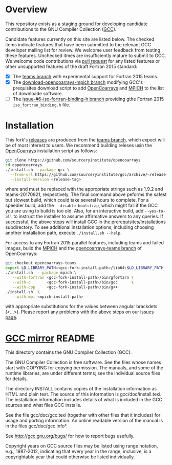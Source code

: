 Overview
========
This repository exists as a staging ground for developing candidate
contributions to the GNU Compiler Collection ([GCC]).

Candidate features currently on this site are listed below.  The checked items indicate features 
that have been submitted to the relevant GCC developer mailing list for review.  We welcome user 
feedback from testing these features.  Unchecked itmes are insufficiently mature to submit to GCC.  
We welcome code contributions via [pull request] for any listed features or other unsupported
features of the draft Fortran 2015 standard:

- [X] The [teams branch] with experimental support for Fortran 2015 teams. 
- [X] The [download-opencoarrays-mpich branch] modifying GCC's prequisites download script
  to add [OpenCoarrays] and [MPICH] to the list of downloade software.
- [ ] The [issue-#6-iso-fortran-binding-h branch] providing gthe Fortran 2015 `iso_fortran_binding.h` file.

Installation
============
This fork's [releases] are produced from the [teams branch], which expect will be of 
most interest to users.   We recommend building releses usin the [OpenCoarrays] 
installation script as follows:
```bash
git clone https://github.com/sourceryinstitute/opencoarrays
cd oppencoarrays
./install.sh --package gcc \
  --from-url https://github.com/sourceryinstitute/gcc/archive/<release-tag>.tar.gz \
  --install-version <release-tag>
```
where <version-number> and <release-tag> must be replaced with the appropriate strings such as
1.9.2 and teams-20170921, respectively.  The final command above peforms the safest but slowest
build, which could take several hours to complete.  For a speedier build, add the `--disable-bootstrap`,
which might fail if the GCC you are using to build is too old.  Also, for an interactive build,
add `--yes-to-all` to instruct the installer to assume affirmative answers to any queries. If successful,
the above steps will install GCC in the prerequisites/installations subdirectory.  To see additional
installation options, including choosing another installation path, execute `./install.sh --help`.

For access to any Fortran 2015 parallel features, including teams and failed images, build the [MPICH] 
and the [opencoarrays-teams branch] of OpenCoarrays:
```bash
git checkout opencoarrays-teams
export LD_LIBRARY_PATH=<gcc-fork-install-path>/lib64:$LD_LIBRARY_PATH
./install.sh  --package mpich \
   --with-fortran <gcc-fork-install-path>/bin/gfortarn \
   --with-c       <gcc-fork-install-path>/bin/gcc      \
   --with-cpp     <gcc-fork-install-path>/bin/g++
./install.sh  \
   --with-mpi <mpich-install-path> 
```
with appropriate substitutions for the values between angular brackdets (<...>).  Please report
any problems with the above steps on our [issues page].


[GCC mirror] README
===================

This directory contains the GNU Compiler Collection (GCC).

The GNU Compiler Collection is free software.  See the files whose
names start with COPYING for copying permission.  The manuals, and
some of the runtime libraries, are under different terms; see the
individual source files for details.

The directory INSTALL contains copies of the installation information
as HTML and plain text.  The source of this information is
gcc/doc/install.texi.  The installation information includes details
of what is included in the GCC sources and what files GCC installs.

See the file gcc/doc/gcc.texi (together with other files that it
includes) for usage and porting information.  An online readable
version of the manual is in the files gcc/doc/gcc.info*.

See http://gcc.gnu.org/bugs/ for how to report bugs usefully.

Copyright years on GCC source files may be listed using range
notation, e.g., 1987-2012, indicating that every year in the range,
inclusive, is a copyrightable year that could otherwise be listed
individually.

[GCC mirror]: https://github.com/gcc-mirror/gcc
[GCC]: https://gcc.gnu.org/gcc
[OpenCoarrays]: https://www.opendcoarrays.org
[MPICH]: https://www.mpich.org
[teams branch]: https://github.com/sourceryinstitute/gcc/tree/teams
[issue-#6-iso-fortran-binding-h branch]: https://github.com/sourceryinstitute/gcc/tree/issue-#6-iso-fortran-binding-h
[download-opencoarrays-mpich branch]: https://github.com/sourceryinstitute/gcc/tree/download-opencoarrays-mpich 
[releases]: https://github.com/sourceryinstitute/gcc/releases/
[issues page]: https://github.com/sourceryinstitute/gcc/issues/
[opencoarrays-teams branch]: https://github.com/sourceryinstitute/opencoarrays/tree/opencoarrays-teams
[pull request]: https://github.com/sourceryinstitute/gcc/pulls
